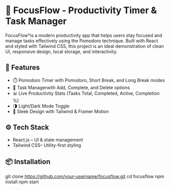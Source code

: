 # 🧠 FocusFlow - Productivity Timer & Task Manager

FocusFlow*is a modern productivity app that helps users stay focused and manage tasks effectively using the Pomodoro technique. Built with React and styled 
with Tailwind CSS, this project is an ideal demonstration of clean UI, responsive design, local storage, and interactivity.


## 🚀 Features

- ⏱️ Pomodoro Timer with Pomodoro, Short Break, and Long Break modes  
- 📝 Task Managerwith Add, Complete, and Delete options  
- 📊 Live Productivity Stats (Tasks Total, Completed, Active, Completion %)  
- 🌗 Light/Dark Mode Toggle
- 🎨 Sleek Design  with Tailwind & Framer Motion

## ⚙️ Tech Stack

- React.js – UI & state management  
- Tailwind CSS– Utility-first styling  

## 📦 Installation

git clone https://github.com/your-username/focusflow.git
cd focusflow
npm install
npm start
